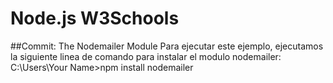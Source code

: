 # Node.js W3Schools
##Commit: The Nodemailer Module
Para ejecutar este ejemplo, ejecutamos la siguiente linea de comando para instalar el modulo nodemailer:<br>
C:\Users\Your Name>npm install nodemailer
